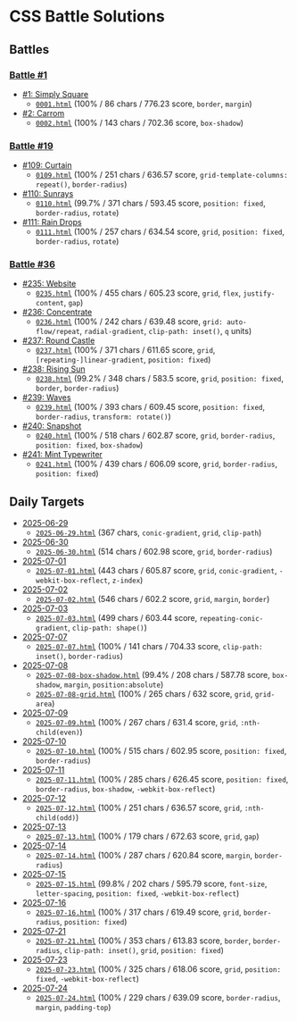 # CSS Battle Solutions

## Battles

### [Battle #1](https://cssbattle.dev/battle/1)

- [#1: Simply Square](https://cssbattle.dev/play/1)
  - [`0001.html`](./0001.html) (100% / 86 chars / 776.23 score, `border`, `margin`)
- [#2: Carrom](https://cssbattle.dev/play/2)
  - [`0002.html`](./0002.html) (100% / 143 chars / 702.36 score, `box-shadow`)

### [Battle #19](https://cssbattle.dev/battle/19)

- [#109: Curtain](https://cssbattle.dev/play/109)
  - [`0109.html`](./0109.html) (100% / 251 chars / 636.57 score, `grid-template-columns: repeat()`, `border-radius`)
- [#110: Sunrays](https://cssbattle.dev/play/110)
  - [`0110.html`](./0110.html) (99.7% / 371 chars / 593.45 score, `position: fixed`, `border-radius`, `rotate`)
- [#111: Rain Drops](https://cssbattle.dev/play/111)
  - [`0111.html`](./0111.html) (100% / 257 chars / 634.54 score, `grid`, `position: fixed`, `border-radius`, `rotate`)

### [Battle #36](https://cssbattle.dev/battle/36)

- [#235: Website](https://cssbattle.dev/play/235)
  - [`0235.html`](./0235.html) (100% / 455 chars / 605.23 score, `grid`, `flex`, `justify-content`, `gap`)
- [#236: Concentrate](https://cssbattle.dev/play/236)
  - [`0236.html`](./0236.html) (100% / 242 chars / 639.48 score, `grid: auto-flow/repeat`, `radial-gradient`, `clip-path: inset()`, `q` units)
- [#237: Round Castle](https://cssbattle.dev/play/237)
  - [`0237.html`](./0237.html) (100% / 371 chars / 611.65 score, `grid`, `[repeating-]linear-gradient`, `position: fixed`)
- [#238: Rising Sun](https://cssbattle.dev/play/238)
  - [`0238.html`](./0238.html) (99.2% / 348 chars / 583.5 score, `grid`, `position: fixed`, `border`, `border-radius`)
- [#239: Waves](https://cssbattle.dev/play/239)
  - [`0239.html`](./0239.html) (100% / 393 chars / 609.45 score, `position: fixed`, `border-radius`, `transform: rotate()`)
- [#240: Snapshot](https://cssbattle.dev/play/240)
  - [`0240.html`](./0240.html) (100% / 518 chars / 602.87 score, `grid`, `border-radius`, `position: fixed`, `box-shadow`)
- [#241: Mint Typewriter](https://cssbattle.dev/play/241)
  - [`0241.html`](./0241.html) (100% / 439 chars / 606.09 score, `grid`, `border-radius`, `position: fixed`)

## Daily Targets

- [2025-06-29](https://cssbattle.dev/play/nJyGqyDaZqTbG2DG8qrC)
  - [`2025-06-29.html`](./2025-06-29.html) (367 chars, `conic-gradient`, `grid`, `clip-path`)
- [2025-06-30](https://cssbattle.dev/play/MDtNGE9Sev1z7Xa6QL0s)
  - [`2025-06-30.html`](./2025-06-30.html) (514 chars / 602.98 score, `grid`, `border-radius`)
- [2025-07-01](https://cssbattle.dev/play/EcElU81kiG5yf5xLUxlX)
  - [`2025-07-01.html`](./2025-07-01.html) (443 chars / 605.87 score, `grid`, `conic-gradient`, `-webkit-box-reflect`, `z-index`)
- [2025-07-02](https://cssbattle.dev/play/qoEpGLPxUTEkKY6uWqNX)
  - [`2025-07-02.html`](./2025-07-02.html) (546 chars / 602.2 score, `grid`, `margin`, `border`)
- [2025-07-03](https://cssbattle.dev/play/qoEpGLPxUTEkKY6uWqNX)
  - [`2025-07-03.html`](./2025-07-03.html) (499 chars / 603.44 score, `repeating-conic-gradient`, `clip-path: shape()`)
- [2025-07-07](https://cssbattle.dev/play/OUbgAQQpf5Yj5uNzu4lB)
  - [`2025-07-07.html`](./2025-07-07.html) (100% / 141 chars / 704.33 score, `clip-path: inset()`, `border-radius`)
- [2025-07-08](https://cssbattle.dev/play/jqh9M1Oh1Op5Mrl02Dq9)
  - [`2025-07-08-box-shadow.html`](./2025-07-08-box-shadow.html) (99.4% / 208 chars / 587.78 score, `box-shadow`, `margin`, `position:absolute`)
  - [`2025-07-08-grid.html`](./2025-07-08-grid.html) (100% / 265 chars / 632 score, `grid`, `grid-area`)
- [2025-07-09](https://cssbattle.dev/play/jj7YQvOtHuqRHcnRxYls)
  - [`2025-07-09.html`](./2025-07-09.html) (100% / 267 chars / 631.4 score, `grid`, `:nth-child(even)`)
- [2025-07-10](https://cssbattle.dev/play/lE3H9aNN7mjyxaUAm7Ij)
  - [`2025-07-10.html`](./2025-07-10.html) (100% / 515 chars / 602.95 score, `position: fixed`, `border-radius`)
- [2025-07-11](https://cssbattle.dev/play/gBbQiWv1sfQdxJhkFrFY)
  - [`2025-07-11.html`](./2025-07-11.html) (100% / 285 chars / 626.45 score, `position: fixed`, `border-radius`, `box-shadow`, `-webkit-box-reflect`)
- [2025-07-12](https://cssbattle.dev/play/zGV15jqNGthtIZSLT0KV)
  - [`2025-07-12.html`](./2025-07-12.html) (100% / 251 chars / 636.57 score, `grid`, `:nth-child(odd)`)
- [2025-07-13](https://cssbattle.dev/play/4K1nE3mlF0aqtgqqb2cE)
  - [`2025-07-13.html`](./2025-07-13.html) (100% / 179 chars / 672.63 score, `grid`, `gap`)
- [2025-07-14](https://cssbattle.dev/play/mQBoj1aRRGKFdqIMHsbz)
  - [`2025-07-14.html`](./2025-07-14.html) (100% / 287 chars / 620.84 score, `margin`, `border-radius`)
- [2025-07-15](https://cssbattle.dev/play/z2KAKTtg7X5PYRuGJTSn)
  - [`2025-07-15.html`](./2025-07-15.html) (99.8% / 202 chars / 595.79 score, `font-size`, `letter-spacing`, `position: fixed`, `-webkit-box-reflect`)
- [2025-07-16](https://cssbattle.dev/play/LEktqIDBDMs00Xv8o10m)
  - [`2025-07-16.html`](./2025-07-16.html) (100% / 317 chars / 619.49 score, `grid`, `border-radius`, `position: fixed`)
- [2025-07-21](https://cssbattle.dev/play/SYYHh3iEq1fLX3reqRCU)
  - [`2025-07-21.html`](./2025-07-21.html) (100% / 353 chars / 613.83 score, `border`, `border-radius`, `clip-path: inset()`, `grid`, `position: fixed`)
- [2025-07-23](https://cssbattle.dev/play/JBC3QDsdqoOG3PEaKOC7)
  - [`2025-07-23.html`](./2025-07-23.html) (100% / 325 chars / 618.06 score, `grid`, `position: fixed`, `-webkit-box-reflect`)
- [2025-07-24](https://cssbattle.dev/play/PlTclcAbU9L9EWDvbTQE)
  - [`2025-07-24.html`](./2025-07-24.html) (100% / 229 chars / 639.09 score, `border-radius`, `margin`, `padding-top`)
